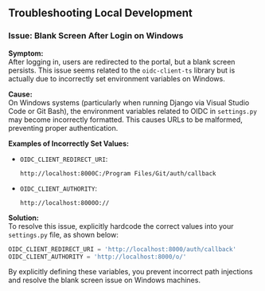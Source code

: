 ## Troubleshooting Local Development

### Issue: Blank Screen After Login on Windows

**Symptom:**  
After logging in, users are redirected to the portal, but a blank screen persists. This issue seems related to the `oidc-client-ts` library but is actually due to incorrectly set environment variables on Windows.

**Cause:**  
On Windows systems (particularly when running Django via Visual Studio Code or Git Bash), the environment variables related to OIDC in `settings.py` may become incorrectly formatted. This causes URLs to be malformed, preventing proper authentication.

**Examples of Incorrectly Set Values:**
- `OIDC_CLIENT_REDIRECT_URI`:  
  ```
  http://localhost:8000C:/Program Files/Git/auth/callback
  ```
- `OIDC_CLIENT_AUTHORITY`:  
  ```
  http://localhost:8000O://
  ```

**Solution:**  
To resolve this issue, explicitly hardcode the correct values into your `settings.py` file, as shown below:

```python
OIDC_CLIENT_REDIRECT_URI = 'http://localhost:8000/auth/callback'
OIDC_CLIENT_AUTHORITY = 'http://localhost:8000/o/'
```

By explicitly defining these variables, you prevent incorrect path injections and resolve the blank screen issue on Windows machines.